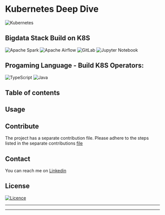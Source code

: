 # Kubernetes Deep Dive

![Kubernetes](https://img.shields.io/badge/kubernetes-%23326ce5.svg?style=for-the-badge&logo=kubernetes&logoColor=white)

## Bigdata Stack Build on K8S
![Apache Spark](https://img.shields.io/badge/Apache%20Spark-FDEE21?style=flat-square&logo=apachespark&logoColor=black)
![Apache Airflow](https://img.shields.io/badge/Apache%20Airflow-017CEE?style=for-the-badge&logo=Apache%20Airflow&logoColor=white)
![GitLab](https://img.shields.io/badge/gitlab-%23181717.svg?style=for-the-badge&logo=gitlab&logoColor=white)
![Jupyter Notebook](https://img.shields.io/badge/jupyter-%23FA0F00.svg?style=for-the-badge&logo=jupyter&logoColor=white)

## Progaming Language - Build K8S Operators:

![TypeScript](https://img.shields.io/badge/typescript-%23007ACC.svg?style=for-the-badge&logo=typescript&logoColor=white)
![Java](https://img.shields.io/badge/java-%23ED8B00.svg?style=for-the-badge&logo=openjdk&logoColor=white)

## Table of contents
## Usage
## Contribute
The project has a separate contribution file. Please adhere to the steps listed in the separate contributions [file](./CONTRIBUTING.md)

## Contact
You can reach me on [Linkedin](https://www.linkedin.com/in/tuanbacam/)

## License
[![Licence](https://img.shields.io/github/license/Ileriayo/markdown-badges?style=for-the-badge)](./LICENSE)
<hr>
<hr>